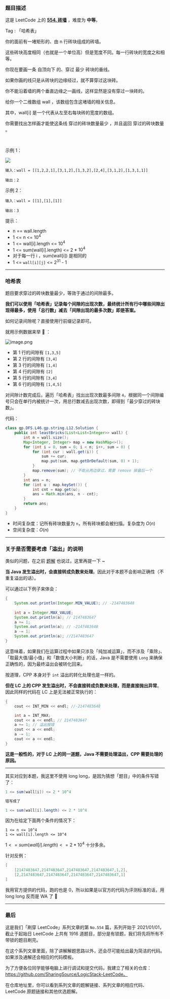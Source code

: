 ### 题目描述

这是 LeetCode 上的 **[554. 砖墙](https://leetcode-cn.com/problems/brick-wall/solution/gong-shui-san-xie-zheng-nan-ze-fan-shi-y-gsri/)** ，难度为 **中等**。

Tag : 「哈希表」



你的面前有一堵矩形的、由 n 行砖块组成的砖墙。

这些砖块高度相同（也就是一个单位高）但是宽度不同。每一行砖块的宽度之和相等。

你现在要画一条 自顶向下 的、穿过 最少 砖块的垂线。

如果你画的线只是从砖块的边缘经过，就不算穿过这块砖。

你不能沿着墙的两个垂直边缘之一画线，这样显然是没有穿过一块砖的。

给你一个二维数组 wall ，该数组包含这堵墙的相关信息。

其中，wall[i] 是一个代表从左至右每块砖的宽度的数组。

你需要找出怎样画才能使这条线 穿过的砖块数量最少 ，并且返回 穿过的砖块数量 。

 

示例 1：

![](https://assets.leetcode.com/uploads/2021/04/24/cutwall-grid.jpg)

```
输入：wall = [[1,2,2,1],[3,1,2],[1,3,2],[2,4],[3,1,2],[1,3,1,1]]

输出：2
```
示例 2：
```
输入：wall = [[1],[1],[1]]

输出：3
```
提示：
* n == wall.length
* 1 <= n <= $10^4$
* 1 <= wall[i].length <= $10^4$
* 1 <= sum(wall[i].length) <= 2 * $10^4$
* 对于每一行 i ，sum(wall[i]) 是相同的
* 1 <= `wall[i][j]` <= $2^{31}$ - 1

---

### 哈希表

题目要求穿过的砖块数量最少，等效于通过的间隙最多。

**我们可以使用「哈希表」记录每个间隙的出现次数，最终统计所有行中哪些间隙出现得最多，使用「总行数」减去「间隙出现的最多次数」即是答案。**

如何记录间隙呢？直接使用行前缀记录即可。

就用示例数据来举 🌰 ：

![image.png](https://pic.leetcode-cn.com/1619762681-rvgTEO-image.png)

* 第 1 行的间隙有 `[1,3,5]`
* 第 2 行的间隙有 `[3,4]`
* 第 3 行的间隙有 `[1,4]`
* 第 4 行的间隙有 `[2]`
* 第 5 行的间隙有 `[3,4]`
* 第 6 行的间隙有 `[1,4,5]`

对间隙计数完成后，遍历「哈希表」找出出现次数最多间隙 `4`，根据同一个间隙编号只会在单行内被统计一次，用总行数减去出现次数，即得到「最少穿过的砖块数」。

代码：
```Java []
class gp.DFS.L46.gp.string.L12.Solution {
    public int leastBricks(List<List<Integer>> wall) {
        int n = wall.size();
        Map<Integer, Integer> map = new HashMap<>();
        for (int i = 0, sum = 0; i < n; i++, sum = 0) {
            for (int cur : wall.get(i)) {
                sum += cur;
                map.put(sum, map.getOrDefault(sum, 0) + 1);
            }
            map.remove(sum); // 不能从两边穿过，需要 remove 掉最后一个
        }
        int ans = n;
        for (int u : map.keySet()) {
            int cnt = map.get(u);
            ans = Math.min(ans, n - cnt);
        }
        return ans;
    }
}
```
* 时间复杂度：记所有砖块数量为 `n`，所有砖块都会被扫描。复杂度为 $O(n)$
* 空间复杂度：$O(n)$

---

### 关于是否需要考虑「溢出」的说明

类似的问题，在之前 [题解](https://leetcode-cn.com/problems/combination-sum-iv/solution/gong-shui-san-xie-yu-wan-quan-bei-bao-we-x0kn/) 也说过，这里再提一下 ~ 

**当 Java 发生溢出时，会直接转成负数来处理**。因此对于本题不会影响正确性（不重复溢出的话）。

可以通过以下例子来体会：

```Java []
{
    System.out.println(Integer.MIN_VALUE); // -2147483648
    
    int a = Integer.MAX_VALUE;
    System.out.println(a); // 2147483647
    a += 1;
    System.out.println(a); // -2147483648
    a -= 1;
    System.out.println(a); //2147483647
}
```

这意味着，如果我们在运算过程中如果只涉及「纯加减运算」，而不涉及「乘除」、「取最大值/最小值」和「数值大小判断」的话，Java 是不需要使用 `Long` 来确保正确性的，因为最终溢出会被转化回来。

按道理，CPP 本身对于 `int` 溢出的转化处理也是一样的。

**但在 LC 上的 CPP 发生溢出时，不会直接转成负数来处理，而是直接抛出异常**。因此同样的代码在 LC 上是无法被正常执行的：

```C++ []
{
    cout << INT_MIN << endl; //-2147483648

    int a = INT_MAX; 
    cout << a << endl; // 2147483647
    a += 1; // 溢出报错
    cout << a << endl;
    a -= 1;
    cout << a << endl;
}
```

**这是一般性的，对于 LC 上的同一道题，Java 不需要处理溢出，CPP 需要处理的原因。**

***
其实对应到本题，我这里不使用 long long，是因为猜想「题目」中的条件写错了：

```Java 
1 <= sum(wall[i]) <= 2 * 10^4

错写成了

1 <= sum(wall[i].length) <= 2 * 10^4
```

因为在给定下面两个条件的情况下：

```
1 <= n <= 10^4
1 <= wall[i].length <= 10^4
```

$1 <= sum(wall[i].length) <= 2 * 10^4$ 十分多余。

针对反例：
```Java
[
    [2147483647,2147483647,2147483647,2147483647,1,2], 
    [2,2147483647,2147483647,2147483647,2147483647,1]
]
```

我用官方提供的代码，跑的也是 0，所以如果是以官方的代码为评测标准的话，用 long long 反而是 WA 了 🤣

---

### 最后

这是我们「刷穿 LeetCode」系列文章的第 `No.554` 篇，系列开始于 2021/01/01，截止于起始日 LeetCode 上共有 1916 道题目，部分是有锁题，我们将先将所有不带锁的题目刷完。

在这个系列文章里面，除了讲解解题思路以外，还会尽可能给出最为简洁的代码。如果涉及通解还会相应的代码模板。

为了方便各位同学能够电脑上进行调试和提交代码，我建立了相关的仓库：https://github.com/SharingSource/LogicStack-LeetCode。

在仓库地址里，你可以看到系列文章的题解链接、系列文章的相应代码、LeetCode 原题链接和其他优选题解。

